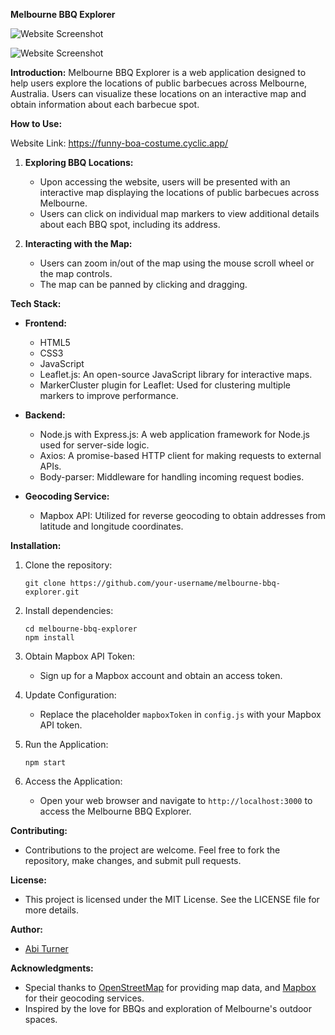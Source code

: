 **Melbourne BBQ Explorer**

![Website Screenshot](https://photos.app.goo.gl/W4nzHTSdLtSZXK9v7)

![Website Screenshot](https://lh3.googleusercontent.com/pw/AP1GczM9df9NdbF-b3srQGo4KQRf69FOUBl1H1P5b5Gt3Ze7o0tfuaJqxSK954qgTy11U_8-o7ayrHjOHiVbJiEMvsvSgvE67YcuP66KPKo9zM-23dNLRJ-DE_MKDnOgRlns38GwWV3kCTQDJ0CO4J9KebEyx_CzwDTeWX0jjpXOB8NuzW-9vbOAzjaYkmu61Xz2GHq3iTr_6b3UcESNQx80TmN49VkDOjtCqASpCBZhbafkpl8t9RrxXp5ek1pKpWQrYSmmDq0nicwvSvKOjOIv1_g9XFkDIhLYHEngVckUL3EZz6JltCCKywKU13I73ym2gS7uhwvV7OvKSwteCbWxbZFjYg6gy7rQYXhw4ZbR3Lu9LXhpffVND_1-6Ku0RSV680ttc7lHx-yPscXfY8kk-I7oIV8BF7JCD0ZWnEa9DGXuDUEv9MKYRrmUTPvavz_nzOfnVzfVvU8KJ1ycgZwQT-_gp5tuhN_E6BSE6CIWbn6VNln8m-Nz6Z4H4rAdP80iUqz4BMoQy4p9Xaw0EK9QnsIaBnl2X-9aOuVhFRsFWcQ72JkgeU1dq9423eFOXW-ZZqtIrSfjan5bbW6qIAHkZNbPfpNv-CcSjSstlZdL-nfkTVg6cnOv9aNjHOgvo70QM9jNrEJct9aO4YMTHNsAfIrjmVGNVQqEeb6x8vHXdPEZpsxoNx3TOxN8KJrkOHNQZQv-ASvOS4o9UNQV1rlY51omcHDKfixj8r4YntY0TGbs_7upBCMv6-GmaE3vQWsIzZRfWcRCvHxQzN5-UXcqAyjzoYNH1N278fMsoZDcKZsOBQ25jCLjAPkUFlpTNoDfpovXhUmoWxcmgY-zTNILAMkgXfEj_dPs6Aw-KZCz4N5ouyHJmAgCWp31IFdn5wM2iSYmKgUuqjfzQV-0zT6q3Ou8=w1635-h969-s-no-gm?authuser=0)

**Introduction:**
Melbourne BBQ Explorer is a web application designed to help users explore the locations of public barbecues across Melbourne, Australia. Users can visualize these locations on an interactive map and obtain information about each barbecue spot.

**How to Use:**


Website Link: <https://funny-boa-costume.cyclic.app/>

1. **Exploring BBQ Locations:**
   - Upon accessing the website, users will be presented with an interactive map displaying the locations of public barbecues across Melbourne.
   - Users can click on individual map markers to view additional details about each BBQ spot, including its address.

2. **Interacting with the Map:**
   - Users can zoom in/out of the map using the mouse scroll wheel or the map controls.
   - The map can be panned by clicking and dragging.

**Tech Stack:**

- **Frontend:**
  - HTML5
  - CSS3
  - JavaScript
  - Leaflet.js: An open-source JavaScript library for interactive maps.
  - MarkerCluster plugin for Leaflet: Used for clustering multiple markers to improve performance.

- **Backend:**
  - Node.js with Express.js: A web application framework for Node.js used for server-side logic.
  - Axios: A promise-based HTTP client for making requests to external APIs.
  - Body-parser: Middleware for handling incoming request bodies.
  
- **Geocoding Service:**
  - Mapbox API: Utilized for reverse geocoding to obtain addresses from latitude and longitude coordinates.

**Installation:**

1. Clone the repository:

   ```
   git clone https://github.com/your-username/melbourne-bbq-explorer.git
   ```

2. Install dependencies:

   ```
   cd melbourne-bbq-explorer
   npm install
   ```

3. Obtain Mapbox API Token:
   - Sign up for a Mapbox account and obtain an access token.

4. Update Configuration:
   - Replace the placeholder `mapboxToken` in `config.js` with your Mapbox API token.

5. Run the Application:

   ```
   npm start
   ```

6. Access the Application:
   - Open your web browser and navigate to `http://localhost:3000` to access the Melbourne BBQ Explorer.

**Contributing:**

- Contributions to the project are welcome. Feel free to fork the repository, make changes, and submit pull requests.

**License:**

- This project is licensed under the MIT License. See the LICENSE file for more details.

**Author:**

- [Abi Turner](https://github.com/Abi-Turner)

**Acknowledgments:**

- Special thanks to [OpenStreetMap](https://www.openstreetmap.org) for providing map data, and [Mapbox](https://www.mapbox.com) for their geocoding services.
- Inspired by the love for BBQs and exploration of Melbourne's outdoor spaces.
